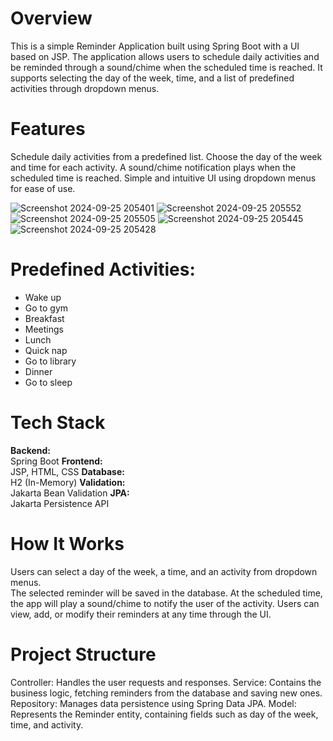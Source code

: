 # Overview


This is a simple Reminder Application built using Spring Boot with a UI based on JSP. The application allows users to schedule daily activities and be reminded through a sound/chime when the scheduled time is reached. It supports selecting the day of the week, time, and a list of predefined activities through dropdown menus.

# Features
Schedule daily activities from a predefined list.
Choose the day of the week and time for each activity.
A sound/chime notification plays when the scheduled time is reached.
Simple and intuitive UI using dropdown menus for ease of use.

![Screenshot 2024-09-25 205401](https://github.com/user-attachments/assets/154de76a-c989-4a26-a6cc-70b16864d88a)
![Screenshot 2024-09-25 205552](https://github.com/user-attachments/assets/e599b2f9-c59b-4b21-bb60-aead6747c1fd)
![Screenshot 2024-09-25 205505](https://github.com/user-attachments/assets/6ae8f662-b6a9-4e8e-976a-4f024081fb8a)
![Screenshot 2024-09-25 205445](https://github.com/user-attachments/assets/e82d8fcf-c69b-4849-9e29-bb8f81a45d43)
![Screenshot 2024-09-25 205428](https://github.com/user-attachments/assets/cd9b9f6c-de95-4817-8d69-d2addbc35824)


# Predefined Activities:

- Wake up<br>
- Go to gym<br>
- Breakfast<br>
- Meetings<br>
- Lunch<br>
- Quick nap<br>
- Go to library<br>
- Dinner<br>
- Go to sleep<br>

# Tech Stack
**Backend:**<br> Spring Boot
**Frontend:**<br> JSP, HTML, CSS
**Database:**<br> H2 (In-Memory)
**Validation:**<br>Jakarta Bean Validation
**JPA:**<br> Jakarta Persistence API

# How It Works
Users can select a day of the week, a time, and an activity from dropdown menus.             
The selected reminder will be saved in the database.
At the scheduled time, the app will play a sound/chime to notify the user of the activity.
Users can view, add, or modify their reminders at any time through the UI.

# Project Structure

Controller: Handles the user requests and responses.
Service: Contains the business logic, fetching reminders from the database and saving new ones.
Repository: Manages data persistence using Spring Data JPA.
Model: Represents the Reminder entity, containing fields such as day of the week, time, and activity.
